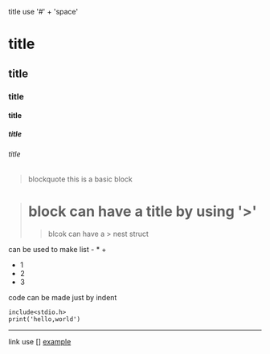 title use '#' + 'space'
# title
## title
### title
#### title
##### title
###### title

>blockquote
this is a basic block

># block can have a title by using '>'
>>blcok can have a > nest struct

can be used to make list - * + 
- 1
- 2
- 3

code can be made just by indent 

    include<stdio.h>
    print('hello,world')

*************

link use []
[example](www.baidu.com)



